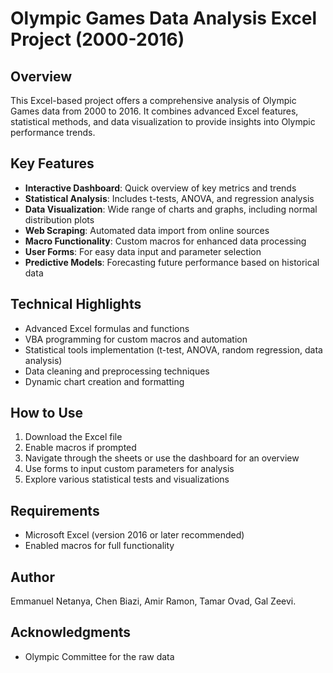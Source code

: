# Olympic Games Data Analysis Excel Project (2000-2016)

## Overview
This Excel-based project offers a comprehensive analysis of Olympic Games data from 2000 to 2016. It combines advanced Excel features, statistical methods, and data visualization to provide insights into Olympic performance trends.

## Key Features
- **Interactive Dashboard**: Quick overview of key metrics and trends
- **Statistical Analysis**: Includes t-tests, ANOVA, and regression analysis
- **Data Visualization**: Wide range of charts and graphs, including normal distribution plots
- **Web Scraping**: Automated data import from online sources
- **Macro Functionality**: Custom macros for enhanced data processing
- **User Forms**: For easy data input and parameter selection
- **Predictive Models**: Forecasting future performance based on historical data

## Technical Highlights
- Advanced Excel formulas and functions
- VBA programming for custom macros and automation
- Statistical tools implementation (t-test, ANOVA, random regression, data analysis)
- Data cleaning and preprocessing techniques
- Dynamic chart creation and formatting

## How to Use
1. Download the Excel file
2. Enable macros if prompted
3. Navigate through the sheets or use the dashboard for an overview
4. Use forms to input custom parameters for analysis
5. Explore various statistical tests and visualizations

## Requirements
- Microsoft Excel (version 2016 or later recommended)
- Enabled macros for full functionality

## Author
Emmanuel Netanya, Chen Biazi, Amir Ramon, Tamar Ovad, Gal Zeevi.

## Acknowledgments
- Olympic Committee for the raw data
